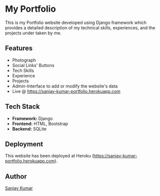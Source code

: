 
# My Portfolio 
This is my Portfolio website developed using Django framework which provides a detailed description of my technical skills, experiences, and the projects under taken by me.
## Features

- Photograph
- Social Links' Buttons
- Tech Skills
- Experience
- Projects
- Admin-Interface to add or modify the website's data
- Live @ https://sanjay-kumar-portfolio.herokuapp.com

  
## Tech Stack

- **Framework:** Django
- **Frontend:** HTML, Bootstrap
- **Backend:** SQLite


  
## Deployment
This website has been deployed at Heroku (https://sanjay-kumar-portfolio.herokuapp.com).

  
## Author

[Sanjay Kumar](https://github.com/sanju6890)

  